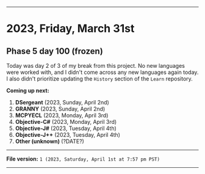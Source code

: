 
***

# 2023, Friday, March 31st

## Phase 5 day 100 (frozen)

Today was day 2 of 3 of my break from this project. No new languages were worked with, and I didn't come across any new languages again today. I also didn't prioritize updating the `History` section of the `Learn` repository.

**Coming up next:**

1. **DSergeant** (2023, Sunday, April 2nd)
2. **GRANNY** (2023, Sunday, April 2nd)
3. **MCPYECL** (2023, Monday, April 3rd)
4. **Objective-C#** (2023, Monday, April 3rd)
5. **Objective-J#** (2023, Tuesday, April 4th)
6. **Objective-J++** (2023, Tuesday, April 4th)
7. **Other (unknown)** (?DATE?)

<!-- Today wasn't planned to be a development day for new repositories. I am taking a temporary break from it to work on other projects. If I can gather more languages, I might start phase 4 (2022) earlier. <!-- Work is being done to get the [`Learn`](https://github.com/seanpm2001/Learn/) repository back up to date, as I couldn't keep up in the last 3 days of phase 3 of 2022. The current phase finished yesterday (2022, Tuesday, November 29th) new repositories are expected to start being created at an unknown time in 2022 December. !--> 

<!-- This is the end of phase 4 (2022) of the acceleration project for `seanpm2001/Learn`. !-->

***

**File version:** `1 (2023, Saturday, April 1st at 7:57 pm PST)`

***
